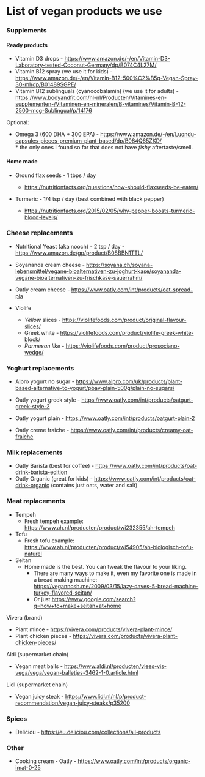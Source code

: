 # List of vegan products we use

### Supplements

#### Ready products

* Vitamin D3 drops - https://www.amazon.de/-/en/Vitamin-D3-Laboratory-tested-Coconut-Germany/dp/B074C4L27M/
* Vitamin B12 spray (we use it for kids) - https://www.amazon.de/-/en/Vitamin-B12-500%C2%B5g-Vegan-Spray-30-ml/dp/B01489SGPE/
* Vitamin B12 sublinguals (cyanocobalamin) (we use it for adults) - https://www.bodyandfit.com/nl-nl/Producten/Vitamines-en-supplementen-/Vitaminen-en-mineralen/B-vitamines/Vitamin-B-12-2500-mcg-Sublingual/p/14176 

Optional:

* Omega 3 (600 DHA + 300 EPA) -  https://www.amazon.de/-/en/Luondu-capsules-pieces-premium-plant-based/dp/B084Q65ZKD/
  <br>* the only ones I found so far that does not have _fishy_ aftertaste/smell.
  
#### Home made

* Ground flax seeds - 1 tbps / day
  <br> 
  - https://nutritionfacts.org/questions/how-should-flaxseeds-be-eaten/
    
* Turmeric - 1/4 tsp / day (best combined with black pepper)
  <br>
  - https://nutritionfacts.org/2015/02/05/why-pepper-boosts-turmeric-blood-levels/

### Cheese replacements

* Nutritional Yeast (aka nooch) - 2 tsp / day - https://www.amazon.de/gp/product/B08BBN1TTL/

* Soyananda cream cheese - https://soyana.ch/soyana-lebensmittel/vegane-bioalternativen-zu-joghurt-kase/soyananda-vegane-bioalternativen-zu-frischkase-sauerrahm/
* Oatly cream cheese - https://www.oatly.com/int/products/oat-spread-pla
  
* Violife 
  - _Yellow_ slices - https://violifefoods.com/product/original-flavour-slices/
  - Greek white - https://violifefoods.com/product/violife-greek-white-block/
  - _Parmesan like_ - https://violifefoods.com/product/prosociano-wedge/

### Yoghurt replacements

* Alpro yogurt no sugar - https://www.alpro.com/uk/products/plant-based-alternative-to-yogurt/pbay-plain-500g/plain-no-sugars/
* Oatly yogurt greek style - https://www.oatly.com/int/products/oatgurt-greek-style-2
* Oatly yogurt plain - https://www.oatly.com/int/products/oatgurt-plain-2

* Oatly creme fraiche - https://www.oatly.com/int/products/creamy-oat-fraiche

### Milk replacements

* Oatly Barista (best for coffee) - https://www.oatly.com/int/products/oat-drink-barista-edition
* Oatly Organic (great for kids) -  https://www.oatly.com/int/products/oat-drink-organic (contains just oats, water and salt)

### Meat replacements

* Tempeh
  - Fresh tempeh example: https://www.ah.nl/producten/product/wi232355/ah-tempeh
* Tofu
  - Fresh tofu example: https://www.ah.nl/producten/product/wi54905/ah-biologisch-tofu-naturel
* Seitan
  - Home made is the best. You can tweak the flavour to your liking. 
    - There are many ways to make it, even my favorite one is made in a bread making machine: https://vegannosh.me/2009/03/15/lazy-daves-5-bread-machine-turkey-flavored-seitan/
    - Or just https://www.google.com/search?q=how+to+make+seitan+at+home
  
Vivera (brand)
- Plant mince - https://vivera.com/products/vivera-plant-mince/
- Plant chicken pieces - https://vivera.com/products/vivera-plant-chicken-pieces/

Aldi (supermarket chain)
- Vegan meat balls - https://www.aldi.nl/producten/vlees-vis-vega/vega/vegan-balletjes-3462-1-0.article.html

Lidl (supermarket chain)
- Vegan juicy steak - https://www.lidl.nl/nl/p/product-recommendation/vegan-juicy-steaks/p35200

### Spices 

* Deliciou - https://eu.deliciou.com/collections/all-products

### Other

* Cooking cream - Oatly - https://www.oatly.com/int/products/organic-imat-0-25


